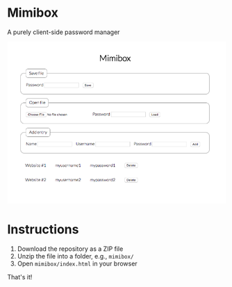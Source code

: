 # Mimibox
A purely client-side password manager

![screenshot](screenshot.png?raw=true)

# Instructions

1. Download the repository as a ZIP file
1. Unzip the file into a folder, e.g., `mimibox/`
1. Open `mimibox/index.html` in your browser

That's it!
